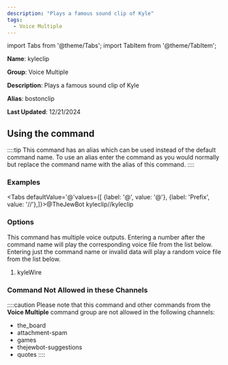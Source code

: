 ```yaml
---
description: "Plays a famous sound clip of Kyle"
tags:
  - Voice Multiple
---
```

import Tabs from '@theme/Tabs';
import TabItem from '@theme/TabItem';

**Name**: kyleclip

**Group**: Voice Multiple

**Description**: Plays a famous sound clip of Kyle

**Alias**: bostonclip

**Last Updated**: 12/21/2024

## Using the command

::::tip
This command has an alias which can be used instead of the default command name. To use an alias enter the command as you would normally but replace the command name with the alias of this command.
::::

### Examples
<Tabs defaultValue='@'values={[ {label: '@', value: '@'}, {label: 'Prefix', value: '//'},]}><TabItem value='@'>@TheJewBot kyleclip</TabItem><TabItem value='//'>//kyleclip</TabItem></Tabs>

### Options

This command has multiple voice outputs. Entering a number after the command name will play the corresponding voice file from the list below. Entering just the command name or invalid data will play a random voice file from the list below.

 1. kyleWire

### Command Not Allowed in these Channels
::::caution Please note that this command and other commands from the **Voice Multiple** command group are not allowed in the following channels:
- the_board
- attachment-spam
- games
- thejewbot-suggestions
- quotes
::::